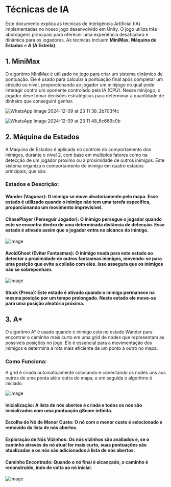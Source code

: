 # Técnicas de IA
Este documento explica as técnicas de Inteligência Artificial (IA) implementadas no nosso jogo desenvolvido em Unity. O jogo utiliza três abordagens principais para oferecer uma experiência desafiadora e dinâmica para os jogadores. As técnicas incluem **MiniMax**, **Máquina de Estados** e **A (A Estrela)**.

## 1. MiniMax
O algoritmo MiniMax é utilizado no jogo para criar um sistema dinâmico de pontuação. Ele é usado para calcular a pontuação final após completar um circuito ou nível, proporcionando ao jogador um minijogo no qual pode interagir contra um oponente controlado pela IA (CPU). Nesse minijogo, o jogador deve tomar decisões estratégicas para determinar a quantidade de dinheiro que conseguirá ganhar. 

![WhatsApp Image 2024-12-09 at 23 11 38_2b703f4c](https://github.com/user-attachments/assets/8a1f780c-3c71-4f43-bbea-fb92ac8f3e07)

![WhatsApp Image 2024-12-09 at 23 11 48_6c669c0b](https://github.com/user-attachments/assets/489bd6de-3d3f-403d-bcb1-ce8afb688133)

## 2. Máquina de Estados
A Máquina de Estados é aplicada no controle do comportamento dos inimigos, durante o nível 2, com base em multiplos fatores como na detecção de um jogador proximo ou a proximidade de outros inimigos. 
Este sistema organiza o comportamento do inimigo em quatro estados principais, que são:
### Estados e Descrição:
#### Wander (Vaguear): O inimigo se move aleatoriamente pelo mapa. Esse estado é utilizado quando o inimigo não tem uma tarefa específica, proporcionando um movimento imprevisível.
#### ChasePlayer (Perseguir Jogador): O inimigo persegue o jogador quando este se encontra dentro de uma determinada distância de detecção. Esse estado é ativado assim que o jogador entra no alcance do inimigo.

![image](https://github.com/user-attachments/assets/e25dc575-b381-48da-9f9b-9319d5742866)

#### AvoidGhost (Evitar Fantasmas): O inimigo muda para este estado ao detectar a proximidade de outros fantasmas inimigos, movendo-se para uma posição que evite a colisão com eles. Isso assegura que os inimigos não se sobreponham.

![image](https://github.com/user-attachments/assets/3ac5273d-26f8-408e-ac8c-57293ea46d85)

#### Stuck (Preso): Este estado é ativado quando o inimigo permanece na mesma posição por um tempo prolongado. Neste estado ele move-se para uma posição aleatória próxima.

## 3. A*
O algoritmo A* é usado quando o inimigo está no estado Wander para encontrar o caminho mais curto em uma grid de nodes que representam as possíveis posições no jogo. Ele é essencial para a movimentação dos inimigos e determina a rota mais eficiente de um ponto a outro no mapa.
### Como Funciona:
A grid é criada automaticamente colocando e conectando os nodes uns aos outros de uma ponta até a outra do mapa, e em seguida o algoritmo é iniciado.

![image](https://github.com/user-attachments/assets/d57bd854-30d7-4abd-93a9-ead979abca30)

#### Inicialização: A lista de nós abertos é criada e todos os nós são inicializados com uma pontuação gScore infinita.
#### Escolha do Nó de Menor Custo: O nó com o menor custo é selecionado e removido da lista de nós abertos.
#### Exploração de Nós Vizinhos: Os nós vizinhos são avaliados e, se o caminho através do nó atual for mais curto, suas pontuações são atualizadas e os nós são adicionados à lista de nós abertos.
#### Caminho Encontrado: Quando o nó final é alcançado, o caminho é reconstruído, indo de volta ao nó inicial.

![image](https://github.com/user-attachments/assets/742ec796-9570-4d7c-8995-ad7aa8df9f29)
